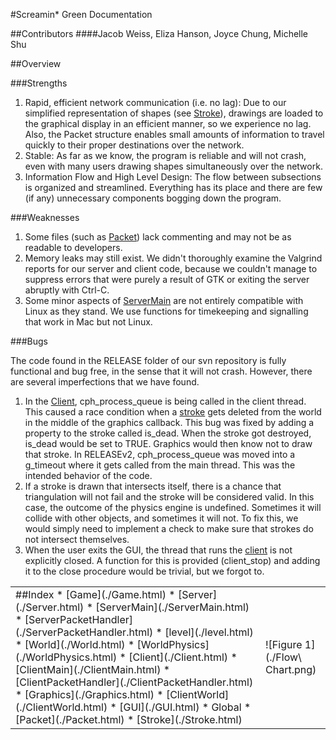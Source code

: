 #Screamin* Green Documentation

##Contributors
####Jacob Weiss, Eliza Hanson, Joyce Chung, Michelle Shu

##Overview

###Strengths
1. Rapid, efficient network communication (i.e. no lag): Due to our simplified representation of shapes (see [Stroke](./Stroke.html)), drawings are loaded to the graphical display in an efficient manner, so we experience no lag. Also, the Packet structure enables small amounts of information to travel quickly to their proper destinations over the network.
2. Stable: As far as we know, the program is reliable and will not crash, even with many users drawing shapes simultaneously over the network.
3. Information Flow and High Level Design: The flow between subsections is organized and streamlined. Everything has its place and there are few (if any) unnecessary components bogging down the program.

###Weaknesses
1. Some files (such as [Packet](./Packet.html)) lack commenting and may not be as readable to developers.
2. Memory leaks may still exist. We didn't thoroughly examine the Valgrind reports for our server and client code, because we couldn't manage to suppress errors that were purely a result of GTK or exiting the server abruptly with Ctrl-C.
3. Some minor aspects of [ServerMain](./ServerMain.html) are not entirely compatible with Linux as they stand. We use functions for timekeeping and signalling that work in Mac but not Linux.

###Bugs

The code found in the RELEASE folder of our svn repository is fully functional and bug free, in the sense that it will not crash. However, there are several imperfections that we have found.

1. In the [Client](./Client.html), cph\_process\_queue is being called in the client thread. This caused a race condition when a [stroke](./Stroke.html) gets deleted from the world in the middle of the graphics callback. This bug was fixed by adding a property to the stroke called is\_dead. When the stroke got destroyed, is\_dead would be set to TRUE. Graphics would then know not to draw that stroke. In RELEASEv2, cph\_process\_queue was moved into a g\_timeout where it gets called from the main thread. This was the intended behavior of the code.
2. If a stroke is drawn that intersects itself, there is a chance that triangulation will not fail and the stroke will be considered valid. In this case, the outcome of the physics engine is undefined. Sometimes it will collide with other objects, and sometimes it will not. To fix this, we would simply need to implement a check to make sure that strokes do not intersect themselves.
3. When the user exits the GUI, the thread that runs the [client](./Client.html) is not explicitly closed. A function for this is provided (client\_stop) and adding it to the close procedure would be trivial, but we forgot to.
 
<table>
<tr>
<td style="vertical-align: top;">
##Index	
* [Game](./Game.html) 
* [Server](./Server.html)
	* [ServerMain](./ServerMain.html) 
	* [ServerPacketHandler](./ServerPacketHandler.html)
	* [level](./level.html) 
	* [World](./World.html)
	* [WorldPhysics](./WorldPhysics.html) 
* [Client](./Client.html)
	* [ClientMain](./ClientMain.html)
	* [ClientPacketHandler](./ClientPacketHandler.html)
	* [Graphics](./Graphics.html)
	* [ClientWorld](./ClientWorld.html)
	* [GUI](./GUI.html)
* Global
	* [Packet](./Packet.html)
	* [Stroke](./Stroke.html)
</td>
<td>
![Figure 1](./Flow\ Chart.png)
</td>
</tr>
</table>

